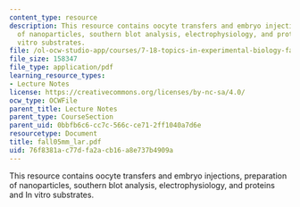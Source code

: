 ```yaml
---
content_type: resource
description: This resource contains oocyte transfers and embryo injections, preparation
  of nanoparticles, southern blot analysis, electrophysiology, and proteins and In
  vitro substrates.
file: /ol-ocw-studio-app/courses/7-18-topics-in-experimental-biology-fall-2005/76f8381ac77dfa2acb16a8e737b4909a_fall05mm_lar.pdf
file_size: 158347
file_type: application/pdf
learning_resource_types:
- Lecture Notes
license: https://creativecommons.org/licenses/by-nc-sa/4.0/
ocw_type: OCWFile
parent_title: Lecture Notes
parent_type: CourseSection
parent_uid: 0bbfb6c6-cc7c-566c-ce71-2ff1040a7d6e
resourcetype: Document
title: fall05mm_lar.pdf
uid: 76f8381a-c77d-fa2a-cb16-a8e737b4909a
---
```

This resource contains oocyte transfers and embryo injections, preparation of nanoparticles, southern blot analysis, electrophysiology, and proteins and In vitro substrates.